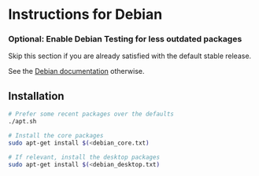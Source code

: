 # Instructions for Debian

### Optional: Enable Debian Testing for less outdated packages

Skip this section if you are already satisfied with the default stable release.

See the [Debian documentation](https://wiki.debian.org/DebianTesting#How_to_install_Debian_.28next-stable.29_Testing) otherwise.

## Installation

```sh
# Prefer some recent packages over the defaults
./apt.sh

# Install the core packages
sudo apt-get install $(<debian_core.txt)

# If relevant, install the desktop packages
sudo apt-get install $(<debian_desktop.txt)
```
